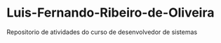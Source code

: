 # Luis-Fernando-Ribeiro-de-Oliveira
Repositorio de atividades do curso de desenvolvedor de sistemas
